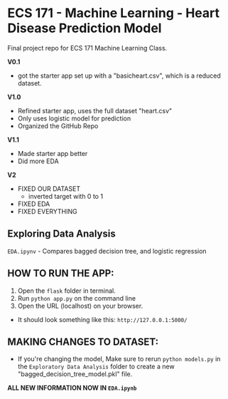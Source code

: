 # ECS 171 - Machine Learning -  Heart Disease Prediction Model
Final project repo for ECS 171 Machine Learning Class.

**V0.1** 
- got the starter app set up with a "basicheart.csv", which is a reduced dataset.

**V1.0** 
- Refined starter app, uses the full dataset "heart.csv"
- Only uses logistic model for prediction
- Organized the GitHub Repo

**V1.1** 
- Made starter app better
- Did more EDA

**V2** 
- FIXED OUR DATASET
    - inverted target with 0 to 1
- FIXED EDA
- FIXED EVERYTHING

## Exploring Data Analysis
``EDA.ipynv`` - Compares bagged decision tree, and logistic regression

## HOW TO RUN THE APP:
1) Open the ``flask`` folder in terminal.
2) Run ``python app.py`` on the command line
3) Open the URL (localhost) on your browser.
- It should look something like this: ``http://127.0.0.1:5000/``

## MAKING CHANGES TO DATASET:
- If you're changing the model, Make sure to rerun ``python models.py`` in the ``Exploratory Data Analysis`` folder to create a new "bagged_decision_tree_model.pkl" file.

**ALL NEW INFORMATION NOW IN ``EDA.ipynb``**